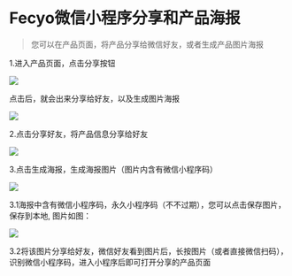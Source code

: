 Fecyo微信小程序分享和产品海报
==================

> 您可以在产品页面，将产品分享给微信好友，或者生成产品图片海报


1.进入产品页面，点击分享按钮

![](images/qq7.jpg)

点击后，就会出来分享给好友，以及生成图片海报

![](images/qq8.jpg)

2.点击分享好友，将产品信息分享给好友

![](images/qq9.jpg)


3.点击生成海报，生成海报图片（图片内含有微信小程序码）

![](images/qq91.jpg)

3.1海报中含有微信小程序码，永久小程序码（不不过期），您可以点击保存图片，保存到本地, 图片如图：

![](images/qq92.jpg)

3.2将该图片分享给好友，微信好友看到图片后，长按图片（或者直接微信扫码），识别微信小程序码，进入小程序后即可打开分享的产品页面
















